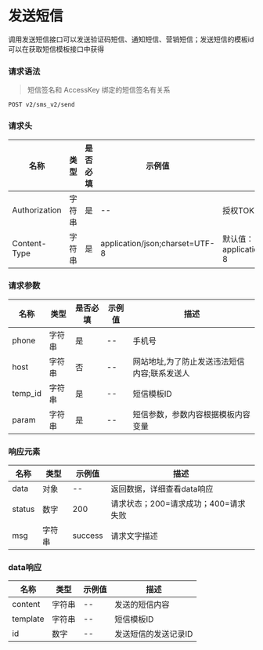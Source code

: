 # 发送短信

调用发送短信接口可以发送验证码短信、通知短信、营销短信；发送短信的模板id可以在获取短信模板接口中获得

### 请求语法

> 短信签名和 AccessKey 绑定的短信签名有关系

```
POST v2/sms_v2/send
```

### 请求头

| 名称 | 类型|是否必填 |示例值| 描述|
|---|---|---|---|---|
| Authorization | 字符串|是|--| 授权TOKEN |
| Content-Type | 字符串|是|application/json;charset=UTF-8| 默认值：application/json;charset=UTF-8 |

### 请求参数

| 名称 | 类型|是否必填 |示例值| 描述|
|---|---|---|---|---|
| phone | 字符串|是|--| 手机号 |
| host | 字符串|否|--| 网站地址,为了防止发送违法短信内容;联系发送人 |
| temp_id | 字符串|是|--| 短信模板ID |
| param | 字符串|是|--| 短信参数，参数内容根据模板内容变量 |

### 响应元素

| 名称 | 类型 |示例值| 描述|
|---|---|---|---| 
| data | 对象|--| 返回数据，详细查看data响应 |
| status | 数字|200| 请求状态；200=请求成功；400=请求失败 |
| msg | 字符串|success| 请求文字描述 |

### data响应

| 名称 | 类型 |示例值| 描述|
|---|---|---|---| 
| content | 字符串|--| 发送的短信内容 |
| template | 字符串|--| 短信模板ID |
| id | 数字|--| 发送短信的发送记录ID |

